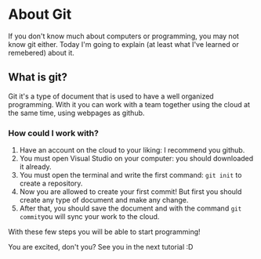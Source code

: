 # About Git

If you don't know much about computers or programming, you may not know git either. Today I'm going to explain (at least what I've learned or remebered) about it.

## What is git?

Git it's a type of document that is used to have a well organized programming. With it you can work with a team together using the cloud at the same time, using webpages as github.

### How could I work with?

1. Have an account on the cloud to your liking: I recommend you github.
2. You must open Visual Studio on your computer: you should downloaded it already.
3. You must open the terminal and write the first command: `git init` to create a repository.
4. Now you are allowed to create your first commit! But first you should create any type of document and make any change.
5. After that, you should save the document and with the command `git commit`you will sync your work to the cloud.

With these few steps you will be able to start programming!

You are excited, don't you? See you in the next tutorial :D
